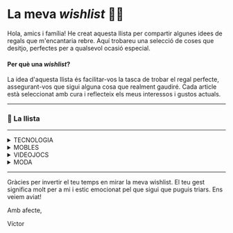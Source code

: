 # La meva *wishlist* 📝🎁
Hola, amics i família!
He creat aquesta llista per compartir algunes idees de regals que m'encantaria rebre. Aquí trobareu una selecció de coses que desitjo, perfectes per a qualsevol ocasió especial.

#### Per què una *wishlist*?
La idea d'aquesta llista és facilitar-vos la tasca de trobar el regal perfecte, assegurant-vos que sigui alguna cosa que realment gaudiré. Cada article està seleccionat amb cura i reflecteix els meus interessos i gustos actuals.

---

### 📝 La llista

---

<details><summary>
TECNOLOGIA

</summary>

- [Apple iPhone 15 Pro MAX (1TB - Titanio Negro)](https://amzn.eu/d/00GkECEh) (mòbil)
- [Apple AirPods Pro (2.ª generación) con Estuche de Carga MagSafe (USB‑C)](https://amzn.eu/d/51HVK3K) (auriculars)
- [Apple Watch SE (2.ª generación) con Caja Medianoche de 44mm y Correa Medianoche - Talla S/M](https://amzn.eu/d/05jlS4U0) (rellotge)
- [Hercules DJLearning Kit MK2](https://amzn.eu/d/06iIlXHG) (kit DJ: altaveus, cascos i taula de mescles)
- [Disc dur SSD NVMe d'1TB](https://amzn.eu/d/0BPHl9y) i [carcassa adaptador](https://amzn.eu/d/eQ27LQr) (disc dur extern)
- [Raspberry Pi 5 (8GB)](https://amzn.eu/d/9DNj8M0), [caixa amb ventilador](https://amzn.eu/d/gEvJyKs) i [microSD de 32GB](https://amzn.eu/d/9wPiQfE) (mini pc per fer experiments)
- [Lámpara LED de monitor](https://amzn.eu/d/e9ljRhb)

</details>
<details><summary>
MOBLES

</summary>

- [Escriptori elèctric regulable](https://amzn.eu/d/8vwDxCn)
- [Cadira ergonòmica de malla](https://amzn.eu/d/axtGxYp)
- [Lámpara LED d'escriptori / tauleta de nit](https://amzn.eu/d/0VrIppv)
- [Mini nevera amb mirall](https://amzn.eu/d/gZBcfhw)

</details>
<details><summary>
VIDEOJOCS

</summary>

- [Steam Deck](https://store.steampowered.com/steamdeck) (OLED d'1TB)
  - [Estació d'acoblament per l'Steam Deck](https://amzn.eu/d/dAy0haW) (dock - ivoler 6-en-1)
- [Baldur's Gate 3](https://eu.merch.larian.com/en/products/baldur-s-gate-3-deluxe-edition) (edició física - PC)
- [Sifu](https://www.game.es/VIDEOJUEGOS/LUCHA/PLAYSTATION-5/SIFU-VENGEANCE-EDITION/199130) (edició física - PS5)
- [Sand Land](https://www.game.es/VIDEOJUEGOS/ROL/PLAYSTATION-5/SAND-LAND/227024) (edició física - PS5)
- [Rise of the Rōnin](https://www.game.es/rise-of-the-ronin-playstation-5-226464) (edició física - PS5)
- [Stellar Blade](https://www.game.es/stellar-blade-playstation-5-227662) (edició física - PS5)
- [ELDEN RING Shadow of the Erdtree Edition](https://www.game.es/VIDEOJUEGOS/ROL/PLAYSTATION-5/ELDEN-RING-SHADOW-OF-THE-ERDTREE-EDITION/227845) (edició física - PS5)

</details>
<details><summary>
MODA

</summary>

- [Vambes PUMA Exotek](https://eu.puma.com/es/es/search?q=Exotek&originalphrase=Exotek)
- [Dessuadora Quinto X Soul King](https://quintoclothing.com/tienda/sudadera-quinto-x-soul-king)
- [Samarreta Quinto X Afro](https://quintoclothing.com/tienda/camiseta-quinto-x-afro)
- [Samarreta Quinto X Diable inlove](https://quintoclothing.com/tienda/camiseta-quinto-x-diable-inlove)
- [Samarreta Quinto X Doffy](https://quintoclothing.com/tienda/camiseta-quinto-x-doffy)
- [Barret Cross Guild (QuintoClothing)](https://quintoclothing.com/tienda/gorro-cross-guild)
- [Barret Donquixote (QuintoClothing)](https://quintoclothing.com/tienda/gorro-donquixote)
- [Gorra Nakama (QuintoClothing)](https://quintoclothing.com/tienda/gorra-nakama-quinto-clothing)
- Sunnies

</details>

---

Gràcies per invertir el teu temps en mirar la meva wishlist. El teu gest significa molt per a mi i estic emocionat pel que sigui que puguis triars. Ens veiem aviat!

Amb afecte,

Víctor
